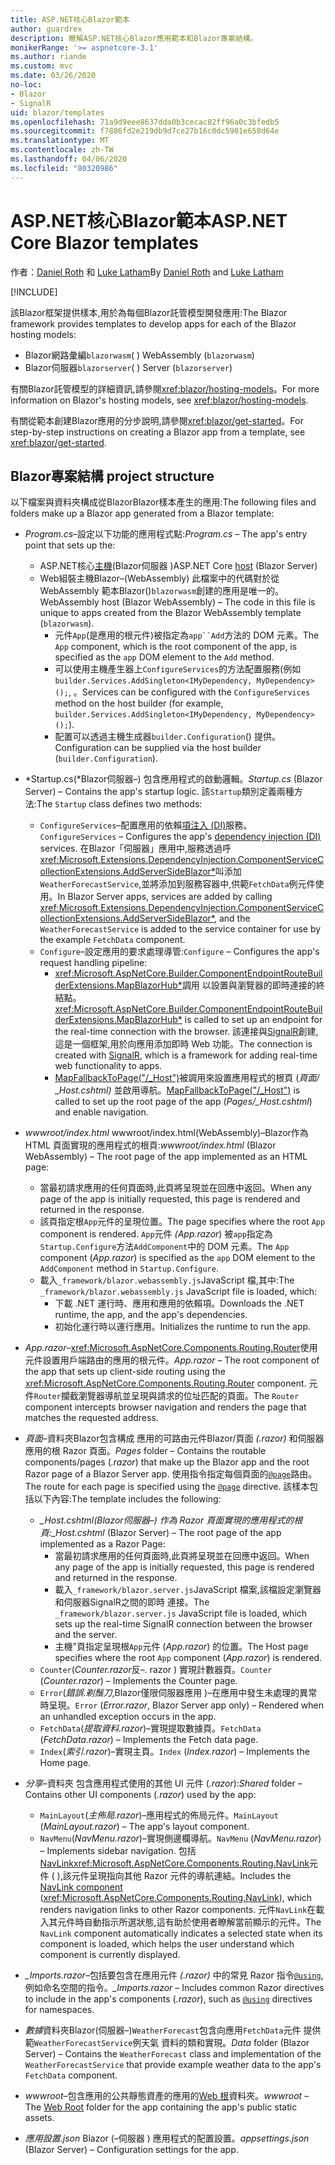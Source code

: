 ```yaml
---
title: ASP.NET核心Blazor範本
author: guardrex
description: 瞭解ASP.NET核心Blazor應用範本和Blazor專案結構。
monikerRange: '>= aspnetcore-3.1'
ms.author: riande
ms.custom: mvc
ms.date: 03/26/2020
no-loc:
- Blazor
- SignalR
uid: blazor/templates
ms.openlocfilehash: 71a9d9eee8637dda0b3cecac82ff96a0c3bfedb5
ms.sourcegitcommit: f7886fd2e219db9d7ce27b16c0dc5901e658d64e
ms.translationtype: MT
ms.contentlocale: zh-TW
ms.lasthandoff: 04/06/2020
ms.locfileid: "80320986"
---
```

# <a name="aspnet-core-opno-locblazor-templates"></a><span data-ttu-id="0f149-103">ASP.NET核心Blazor範本</span><span class="sxs-lookup"><span data-stu-id="0f149-103">ASP.NET Core Blazor templates</span></span>

<span data-ttu-id="0f149-104">作者：[Daniel Roth](https://github.com/danroth27) 和 [Luke Latham](https://github.com/guardrex)</span><span class="sxs-lookup"><span data-stu-id="0f149-104">By [Daniel Roth](https://github.com/danroth27) and [Luke Latham](https://github.com/guardrex)</span></span>

[!INCLUDE[](~/includes/blazorwasm-preview-notice.md)]

<span data-ttu-id="0f149-105">該Blazor框架提供樣本,用於為每個Blazor託管模型開發應用:</span><span class="sxs-lookup"><span data-stu-id="0f149-105">The Blazor framework provides templates to develop apps for each of the Blazor hosting models:</span></span>

* Blazor<span data-ttu-id="0f149-106">網路彙編`blazorwasm`( )</span><span class="sxs-lookup"><span data-stu-id="0f149-106"> WebAssembly (`blazorwasm`)</span></span>
* Blazor<span data-ttu-id="0f149-107">伺服器`blazorserver`( )</span><span class="sxs-lookup"><span data-stu-id="0f149-107"> Server (`blazorserver`)</span></span>

<span data-ttu-id="0f149-108">有關Blazor託管模型的詳細資訊,請參閱<xref:blazor/hosting-models>。</span><span class="sxs-lookup"><span data-stu-id="0f149-108">For more information on Blazor's hosting models, see <xref:blazor/hosting-models>.</span></span>

<span data-ttu-id="0f149-109">有關從範本創建Blazor應用的分步說明,請參閱<xref:blazor/get-started>。</span><span class="sxs-lookup"><span data-stu-id="0f149-109">For step-by-step instructions on creating a Blazor app from a template, see <xref:blazor/get-started>.</span></span>

## <a name="opno-locblazor-project-structure"></a>Blazor<span data-ttu-id="0f149-110">專案結構</span><span class="sxs-lookup"><span data-stu-id="0f149-110"> project structure</span></span>

<span data-ttu-id="0f149-111">以下檔案與資料夾構成從BlazorBlazor樣本產生的應用:</span><span class="sxs-lookup"><span data-stu-id="0f149-111">The following files and folders make up a Blazor app generated from a Blazor template:</span></span>

* <span data-ttu-id="0f149-112">*Program.cs*&ndash;設定以下功能的應用程式點:</span><span class="sxs-lookup"><span data-stu-id="0f149-112">*Program.cs* &ndash; The app's entry point that sets up the:</span></span>

  * <span data-ttu-id="0f149-113">ASP.NET核心[主機](xref:fundamentals/host/generic-host)(Blazor伺服器 )</span><span class="sxs-lookup"><span data-stu-id="0f149-113">ASP.NET Core [host](xref:fundamentals/host/generic-host) (Blazor Server)</span></span>
  * <span data-ttu-id="0f149-114">Web組裝主機Blazor&ndash;(WebAssembly) 此檔案中的代碼對於從 WebAssembly 範本Blazor()`blazorwasm`創建的應用是唯一的。</span><span class="sxs-lookup"><span data-stu-id="0f149-114">WebAssembly host (Blazor WebAssembly) &ndash; The code in this file is unique to apps created from the Blazor WebAssembly template (`blazorwasm`).</span></span>
    * <span data-ttu-id="0f149-115">元件`App`(是應用的根元件)被指定為`app``Add`方法的 DOM 元素。</span><span class="sxs-lookup"><span data-stu-id="0f149-115">The `App` component, which is the root component of the app, is specified as the `app` DOM element to the `Add` method.</span></span>
    * <span data-ttu-id="0f149-116">可以使用主機產生器上`ConfigureServices`的方法配置服務(例如`builder.Services.AddSingleton<IMyDependency, MyDependency>();`, 。</span><span class="sxs-lookup"><span data-stu-id="0f149-116">Services can be configured with the `ConfigureServices` method on the host builder (for example, `builder.Services.AddSingleton<IMyDependency, MyDependency>();`).</span></span>
    * <span data-ttu-id="0f149-117">配置可以透過主機生成器`builder.Configuration`() 提供。</span><span class="sxs-lookup"><span data-stu-id="0f149-117">Configuration can be supplied via the host builder (`builder.Configuration`).</span></span>

* <span data-ttu-id="0f149-118">*Startup.cs(*Blazor伺服器&ndash;) 包含應用程式的啟動邏輯。</span><span class="sxs-lookup"><span data-stu-id="0f149-118">*Startup.cs* (Blazor Server) &ndash; Contains the app's startup logic.</span></span> <span data-ttu-id="0f149-119">該`Startup`類別定義兩種方法:</span><span class="sxs-lookup"><span data-stu-id="0f149-119">The `Startup` class defines two methods:</span></span>

  * <span data-ttu-id="0f149-120">`ConfigureServices`&ndash;配置應用的依賴[項注入 (DI)](xref:fundamentals/dependency-injection)服務。</span><span class="sxs-lookup"><span data-stu-id="0f149-120">`ConfigureServices` &ndash; Configures the app's [dependency injection (DI)](xref:fundamentals/dependency-injection) services.</span></span> <span data-ttu-id="0f149-121">在Blazor「伺服器」應用中,服務透過呼<xref:Microsoft.Extensions.DependencyInjection.ComponentServiceCollectionExtensions.AddServerSideBlazor*>叫添加`WeatherForecastService`,並將添加到服務容器中,供範`FetchData`例元件使用。</span><span class="sxs-lookup"><span data-stu-id="0f149-121">In Blazor Server apps, services are added by calling <xref:Microsoft.Extensions.DependencyInjection.ComponentServiceCollectionExtensions.AddServerSideBlazor*>, and the `WeatherForecastService` is added to the service container for use by the example `FetchData` component.</span></span>
  * <span data-ttu-id="0f149-122">`Configure`&ndash;設定應用的要求處理導管:</span><span class="sxs-lookup"><span data-stu-id="0f149-122">`Configure` &ndash; Configures the app's request handling pipeline:</span></span>
    * <span data-ttu-id="0f149-123"><xref:Microsoft.AspNetCore.Builder.ComponentEndpointRouteBuilderExtensions.MapBlazorHub*>調用 以設置與瀏覽器的即時連接的終結點。</span><span class="sxs-lookup"><span data-stu-id="0f149-123"><xref:Microsoft.AspNetCore.Builder.ComponentEndpointRouteBuilderExtensions.MapBlazorHub*> is called to set up an endpoint for the real-time connection with the browser.</span></span> <span data-ttu-id="0f149-124">該連接與[SignalR](xref:signalr/introduction)創建,這是一個框架,用於向應用添加即時 Web 功能。</span><span class="sxs-lookup"><span data-stu-id="0f149-124">The connection is created with [SignalR](xref:signalr/introduction), which is a framework for adding real-time web functionality to apps.</span></span>
    * <span data-ttu-id="0f149-125">[MapFallbackToPage("/_Host")](xref:Microsoft.AspNetCore.Builder.RazorPagesEndpointRouteBuilderExtensions.MapFallbackToPage*)被調用來設置應用程式的根頁 (*頁面/ _Host.cshtml)* 並啟用導航。</span><span class="sxs-lookup"><span data-stu-id="0f149-125">[MapFallbackToPage("/_Host")](xref:Microsoft.AspNetCore.Builder.RazorPagesEndpointRouteBuilderExtensions.MapFallbackToPage*) is called to set up the root page of the app (*Pages/_Host.cshtml*) and enable navigation.</span></span>

* <span data-ttu-id="0f149-126">*wwwroot/index.html* wwwroot/index.html(WebAssembly)&ndash;Blazor作為 HTML 頁面實現的應用程式的根頁:</span><span class="sxs-lookup"><span data-stu-id="0f149-126">*wwwroot/index.html* (Blazor WebAssembly) &ndash; The root page of the app implemented as an HTML page:</span></span>
  * <span data-ttu-id="0f149-127">當最初請求應用的任何頁面時,此頁將呈現並在回應中返回。</span><span class="sxs-lookup"><span data-stu-id="0f149-127">When any page of the app is initially requested, this page is rendered and returned in the response.</span></span>
  * <span data-ttu-id="0f149-128">該頁指定根`App`元件的呈現位置。</span><span class="sxs-lookup"><span data-stu-id="0f149-128">The page specifies where the root `App` component is rendered.</span></span> <span data-ttu-id="0f149-129">`App`元件 *(App.razor*) 被`app`指定為`Startup.Configure`方法`AddComponent`中的 DOM 元素。</span><span class="sxs-lookup"><span data-stu-id="0f149-129">The `App` component (*App.razor*) is specified as the `app` DOM element to the `AddComponent` method in `Startup.Configure`.</span></span>
  * <span data-ttu-id="0f149-130">載入`_framework/blazor.webassembly.js`JavaScript 檔,其中:</span><span class="sxs-lookup"><span data-stu-id="0f149-130">The `_framework/blazor.webassembly.js` JavaScript file is loaded, which:</span></span>
    * <span data-ttu-id="0f149-131">下載 .NET 運行時、應用和應用的依賴項。</span><span class="sxs-lookup"><span data-stu-id="0f149-131">Downloads the .NET runtime, the app, and the app's dependencies.</span></span>
    * <span data-ttu-id="0f149-132">初始化運行時以運行應用。</span><span class="sxs-lookup"><span data-stu-id="0f149-132">Initializes the runtime to run the app.</span></span>

* <span data-ttu-id="0f149-133">*App.razor*&ndash;<xref:Microsoft.AspNetCore.Components.Routing.Router>使用 元件設置用戶端路由的應用的根元件。</span><span class="sxs-lookup"><span data-stu-id="0f149-133">*App.razor* &ndash; The root component of the app that sets up client-side routing using the <xref:Microsoft.AspNetCore.Components.Routing.Router> component.</span></span> <span data-ttu-id="0f149-134">元件`Router`攔截瀏覽器導航並呈現與請求的位址匹配的頁面。</span><span class="sxs-lookup"><span data-stu-id="0f149-134">The `Router` component intercepts browser navigation and renders the page that matches the requested address.</span></span>

* <span data-ttu-id="0f149-135">*頁面*&ndash;資料夾Blazor包含構成 應用的可路由元件Blazor/頁面 *(.razor)* 和伺服器應用的根 Razor 頁面。</span><span class="sxs-lookup"><span data-stu-id="0f149-135">*Pages* folder &ndash; Contains the routable components/pages (*.razor*) that make up the Blazor app and the root Razor page of a Blazor Server app.</span></span> <span data-ttu-id="0f149-136">使用指令指定每個頁面的[`@page`](xref:mvc/views/razor#page)路由。</span><span class="sxs-lookup"><span data-stu-id="0f149-136">The route for each page is specified using the [`@page`](xref:mvc/views/razor#page) directive.</span></span> <span data-ttu-id="0f149-137">該樣本包括以下內容:</span><span class="sxs-lookup"><span data-stu-id="0f149-137">The template includes the following:</span></span>
  * <span data-ttu-id="0f149-138">*_Host.cshtml(*Blazor伺服器&ndash;) 作為 Razor 頁面實現的應用程式的根頁:</span><span class="sxs-lookup"><span data-stu-id="0f149-138">*_Host.cshtml* (Blazor Server) &ndash; The root page of the app implemented as a Razor Page:</span></span>
    * <span data-ttu-id="0f149-139">當最初請求應用的任何頁面時,此頁將呈現並在回應中返回。</span><span class="sxs-lookup"><span data-stu-id="0f149-139">When any page of the app is initially requested, this page is rendered and returned in the response.</span></span>
    * <span data-ttu-id="0f149-140">載入`_framework/blazor.server.js`JavaScript 檔案,該檔設定瀏覽器和伺服器SignalR之間的即時 連接。</span><span class="sxs-lookup"><span data-stu-id="0f149-140">The `_framework/blazor.server.js` JavaScript file is loaded, which sets up the real-time SignalR connection between the browser and the server.</span></span>
    * <span data-ttu-id="0f149-141">主機"頁指定呈現根`App`元件 (*App.razor*) 的位置。</span><span class="sxs-lookup"><span data-stu-id="0f149-141">The Host page specifies where the root `App` component (*App.razor*) is rendered.</span></span>
  * <span data-ttu-id="0f149-142">`Counter`(*Counter.razor*反&ndash;. razor ) 實現計數器頁。</span><span class="sxs-lookup"><span data-stu-id="0f149-142">`Counter` (*Counter.razor*) &ndash; Implements the Counter page.</span></span>
  * <span data-ttu-id="0f149-143">`Error`(*錯誤.剃鬚刀*,Blazor僅限伺服器應用 )&ndash;在應用中發生未處理的異常時呈現。</span><span class="sxs-lookup"><span data-stu-id="0f149-143">`Error` (*Error.razor*, Blazor Server app only) &ndash; Rendered when an unhandled exception occurs in the app.</span></span>
  * <span data-ttu-id="0f149-144">`FetchData`(*提取資料.razor*)&ndash;實現提取數據頁。</span><span class="sxs-lookup"><span data-stu-id="0f149-144">`FetchData` (*FetchData.razor*) &ndash; Implements the Fetch data page.</span></span>
  * <span data-ttu-id="0f149-145">`Index`(*索引.razor*)&ndash;實現主頁。</span><span class="sxs-lookup"><span data-stu-id="0f149-145">`Index` (*Index.razor*) &ndash; Implements the Home page.</span></span>

* <span data-ttu-id="0f149-146">*分享*&ndash;資料夾 包含應用程式使用的其他 UI 元件 (*.razor*):</span><span class="sxs-lookup"><span data-stu-id="0f149-146">*Shared* folder &ndash; Contains other UI components (*.razor*) used by the app:</span></span>
  * <span data-ttu-id="0f149-147">`MainLayout`(*主佈局.razor*)&ndash;應用程式的佈局元件。</span><span class="sxs-lookup"><span data-stu-id="0f149-147">`MainLayout` (*MainLayout.razor*) &ndash; The app's layout component.</span></span>
  * <span data-ttu-id="0f149-148">`NavMenu`(*NavMenu.razor*)&ndash;實現側邊欄導航。</span><span class="sxs-lookup"><span data-stu-id="0f149-148">`NavMenu` (*NavMenu.razor*) &ndash; Implements sidebar navigation.</span></span> <span data-ttu-id="0f149-149">包括[NavLink](xref:blazor/routing#navlink-component)<xref:Microsoft.AspNetCore.Components.Routing.NavLink>元件 ( ),該元件呈現指向其他 Razor 元件的導航連結。</span><span class="sxs-lookup"><span data-stu-id="0f149-149">Includes the [NavLink component](xref:blazor/routing#navlink-component) (<xref:Microsoft.AspNetCore.Components.Routing.NavLink>), which renders navigation links to other Razor components.</span></span> <span data-ttu-id="0f149-150">元件`NavLink`在載入其元件時自動指示所選狀態,這有助於使用者瞭解當前顯示的元件。</span><span class="sxs-lookup"><span data-stu-id="0f149-150">The `NavLink` component automatically indicates a selected state when its component is loaded, which helps the user understand which component is currently displayed.</span></span>

* <span data-ttu-id="0f149-151">*_Imports.razor*&ndash;包括要包含在應用元件 *(.razor)* 中的常見 Razor 指令[`@using`](xref:mvc/views/razor#using),例如命名空間的指令。</span><span class="sxs-lookup"><span data-stu-id="0f149-151">*_Imports.razor* &ndash; Includes common Razor directives to include in the app's components (*.razor*), such as [`@using`](xref:mvc/views/razor#using) directives for namespaces.</span></span>

* <span data-ttu-id="0f149-152">*數據*資料夾Blazor(伺服器&ndash;)`WeatherForecast`包含向應用`FetchData`元件 提供範`WeatherForecastService`例天氣 資料的類和實現。</span><span class="sxs-lookup"><span data-stu-id="0f149-152">*Data* folder (Blazor Server) &ndash; Contains the `WeatherForecast` class and implementation of the `WeatherForecastService` that provide example weather data to the app's `FetchData` component.</span></span>

* <span data-ttu-id="0f149-153">*wwwroot*&ndash;包含應用的公共靜態資產的應用的[Web 根](xref:fundamentals/index#web-root)資料夾。</span><span class="sxs-lookup"><span data-stu-id="0f149-153">*wwwroot* &ndash; The [Web Root](xref:fundamentals/index#web-root) folder for the app containing the app's public static assets.</span></span>

* <span data-ttu-id="0f149-154">*應用設置.json* Blazor (&ndash;伺服器 ) 應用程式的配置設置。</span><span class="sxs-lookup"><span data-stu-id="0f149-154">*appsettings.json* (Blazor Server) &ndash; Configuration settings for the app.</span></span>
